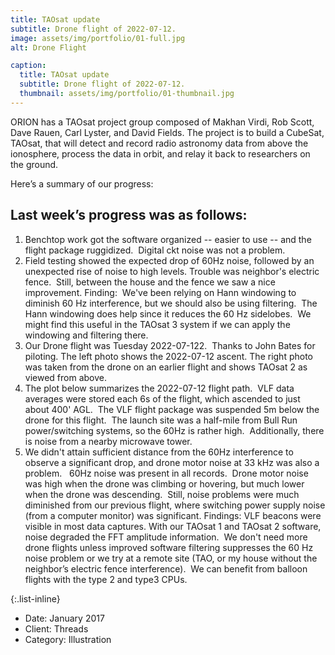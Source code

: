 ```yaml
---
title: TAOsat update
subtitle: Drone flight of 2022-07-12.
image: assets/img/portfolio/01-full.jpg
alt: Drone Flight

caption:
  title: TAOsat update
  subtitle: Drone flight of 2022-07-12.
  thumbnail: assets/img/portfolio/01-thumbnail.jpg
---
```

ORION has a TAOsat project group composed of Makhan Virdi, Rob Scott, Dave Rauen, Carl Lyster, and David Fields.  The project is to build a CubeSat, TAOsat, that will detect and record radio astronomy data from above the ionosphere, process the data in orbit, and relay it back to researchers on the ground.

Here’s a summary of our progress:

## Last week’s progress was as follows:

1. Benchtop work got the software organized -- easier to use -- and the flight package ruggidized.  Digital ckt noise was not a problem.
2. Field testing showed the expected drop of 60Hz noise, followed by an unexpected rise of noise to high levels. Trouble was neighbor's electric fence.  Still, between the house and the fence we saw a nice improvement.
   Finding:  We've been relying on Hann windowing to diminish 60 Hz interference, but we should also be using filtering.  The Hann windowing does help since it reduces the 60 Hz sidelobes.  We might find this useful in the TAOsat 3 system if we can apply the windowing and filtering there. 
3. Our Drone flight was Tuesday 2022-07-122.  Thanks to John Bates for piloting.  The left photo shows the 2022-07-12 ascent.  The right photo was taken from the drone on an earlier flight and shows TAOsat 2 as viewed from above.
4. The plot below summarizes the 2022-07-12 flight path.  VLF data averages were stored each 6s of the flight, which ascended to just about 400' AGL.  The VLF flight package was suspended 5m below the drone for this flight.  The launch site was a half-mile from Bull Run power/switching systems, so the 60Hz is rather high.  Additionally, there is noise from a nearby microwave tower.
5. We didn't attain sufficient distance from the 60Hz interference to observe a significant drop, and drone motor noise at 33 kHz was also a problem.   60Hz noise was present in all records.  Drone motor noise was high when the drone was climbing or hovering, but much lower when the drone was descending.  Still, noise problems were much diminished from our previous flight, where switching power supply noise (from a computer monitor) was significant.
   Findings: VLF beacons were visible in most data captures.  With our TAOsat 1 and TAOsat 2 software, noise degraded the FFT amplitude information.  We don't need more drone flights unless improved software filtering suppresses the 60 Hz noise problem or we try at a remote site (TAO, or my house without the neighbor’s electric fence interference).  We can benefit from balloon flights with the type 2 and type3 CPUs.


{:.list-inline}
- Date: January 2017
- Client: Threads
- Category: Illustration

